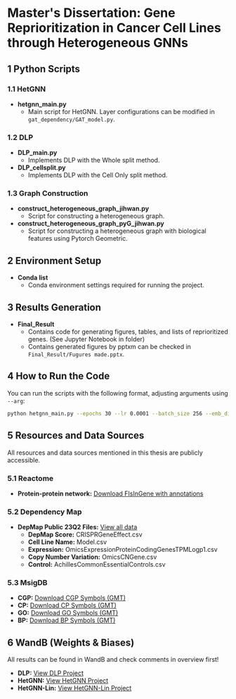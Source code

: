 # Master's Dissertation: Gene Reprioritization in Cancer Cell Lines through Heterogeneous GNNs

## 1 Python Scripts

### 1.1 HetGNN
- **hetgnn_main.py**
  - Main script for HetGNN. Layer configurations can be modified in `gat_dependency/GAT_model.py`.

### 1.2 DLP 
- **DLP_main.py**
  - Implements DLP with the Whole split method. 
- **DLP_cellsplit.py**
  - Implements DLP with the Cell Only split method. 

### 1.3 Graph Construction
- **construct_heterogeneous_graph_jihwan.py**
  - Script for constructing a heterogeneous graph.
- **construct_heterogeneous_graph_pyG_jihwan.py**
  - Script for constructing a heterogeneous graph with biological features using Pytorch Geometric.

## 2 Environment Setup

- **Conda list**
  - Conda environment settings required for running the project.

## 3 Results Generation

- **Final_Result**
  - Contains code for generating figures, tables, and lists of reprioritized genes. (See Jupyter Notebook in folder)
  - Contains generated figures by pptxm can be checked in `Final_Result/Fugures made.pptx`.

## 4 How to Run the Code

You can run the scripts with the following format, adjusting arguments using `--arg`:

```bash
python hetgnn_main.py --epochs 30 --lr 0.0001 --batch_size 256 --emb_dim 512 --seed 42 --exp_name example_test
```

## 5 Resources and Data Sources

All resources and data sources mentioned in this thesis are publicly accessible.


### 5.1 Reactome

- **Protein-protein network:** [Download FIsInGene with annotations](https://reactome.org/download/tools/ReatomeFIs/FIsInGene_070323_with_annotations.txt.zip)

### 5.2 Dependency Map

- **DepMap Public 23Q2 Files:** [View all data](https://depmap.org/portal/data_page/?tab=allData)
  - **DepMap Score:** CRISPRGeneEffect.csv
  - **Cell Line Name:** Model.csv
  - **Expression:** OmicsExpressionProteinCodingGenesTPMLogp1.csv
  - **Copy Number Variation:** OmicsCNGene.csv
  - **Control:** AchillesCommonEssentialControls.csv

### 5.3 MsigDB

- **CGP:** [Download CGP Symbols (GMT)](https://www.gsea-msigdb.org/gsea/msigdb/download_file.jsp?filePath=/msigdb/release/2023.2.Hs/c2.cgp.v2023.2.Hs.symbols.gmt)
- **CP:** [Download CP Symbols (GMT)](https://www.gsea-msigdb.org/gsea/msigdb/download_file.jsp?filePath=/msigdb/release/2023.2.Hs/c2.cp.v2023.2.Hs.symbols.gmt)
- **GO:** [Download GO Symbols (GMT)](https://www.gsea-msigdb.org/gsea/msigdb/download_file.jsp?filePath=/msigdb/release/2023.2.Hs/c5.go.v2023.2.Hs.symbols.gmt)
- **BP:** [Download BP Symbols (GMT)](https://www.gsea-msigdb.org/gsea/msigdb/download_file.jsp?filePath=/msigdb/release/2023.2.Hs/c5.go.bp.v2023.2.Hs.symbols.gmt)


## 6 WandB (Weights & Biases)

All results can be found in WandB and check comments in overview first!

- **DLP:** [View DLP Project](https://wandb.ai/jilim97/Final_DLP?nw=nwuserjilim97)
- **HetGNN:** [View HetGNN Project](https://wandb.ai/jilim97/Final_HetGNN?nw=nwuserjilim97)
- **HetGNN-Lin:** [View HetGNN-Lin Project](https://wandb.ai/jilim97/Final_HetGNN_Lin?nw=nwuserjilim97)
